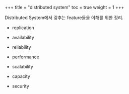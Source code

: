 +++
title  = "distributed system"
toc    = true
weight = 1
+++

Distributed System에서 갖추는 feature들을 이해를 위한 정리.

- replication
- availability

- reliability
- performance
- scalability
- capacity
- security

